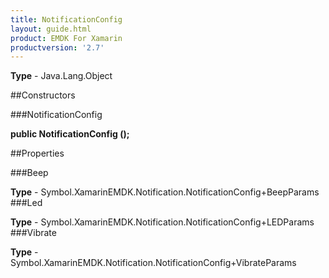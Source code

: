 ```yaml
---
title: NotificationConfig
layout: guide.html
product: EMDK For Xamarin 
productversion: '2.7' 
---
```


    

**Type** - Java.Lang.Object

##Constructors

###NotificationConfig

**public NotificationConfig ();**


        

##Properties

###Beep

        

**Type** - Symbol.XamarinEMDK.Notification.NotificationConfig+BeepParams
###Led

        

**Type** - Symbol.XamarinEMDK.Notification.NotificationConfig+LEDParams
###Vibrate

        

**Type** - Symbol.XamarinEMDK.Notification.NotificationConfig+VibrateParams
